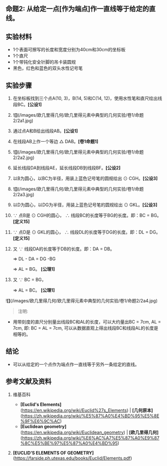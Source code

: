 ## 命题2: 从给定一点[作为端点]作一直线等于给定的直线。

## 实验材料

- 1个表面可擦写的长度和宽度分别为40cm和30cm的坐标板
- 1个直尺
- 1个带钝化安全针脚的吊卡装圆规
- 黑色，红色和蓝色的双头水性记号笔

## 实验步骤

1. 在坐标板找到三个点A(10, 3)，B(14, 5)和C(14, 12)，使用水性笔和直尺绘出线段BC。**[公设1]**
2. !**[]**(/images/欧几里得几何/欧几里得元素中典型的几何实验/卷1/命题2/2a1.jpg)

2. 通过点A和B绘出线段AB。**[公设1]**

3. 在线段AB上作一个等边 △ DAB。**[卷1命题1]**
4. !**[]**(/images/欧几里得几何/欧几里得元素中典型的几何实验/卷1/命题2/2a2.jpg)

4. 延长线段DA到线段AE，延长线段DB到线段BF。**[公设2]**

5. 以B为圆心，以BC为半径，用装上蓝色记号笔的圆规绘出 ⊙ CGH。**[公设3]**
6. !**[]**(/images/欧几里得几何/欧几里得元素中典型的几何实验/卷1/命题2/2a3.jpg)

6. 以D为圆心，以DG为半径，用装上蓝色记号笔的圆规绘出 ⊙ GKL。**[公设3]**

7. ∵ 点B是 ⊙ CGH的圆心， ∴ 线段BC的长度等于BG的长度。即：BC = BG。**[定义15]**

8. ∵ 点D是 ⊙ GKL的圆心， ∴ 线段DL的长度等于DG的长度。即：DL = DG。**[定义15]**

9. 又 ∵ 线段DA的长度等于DB的长度。即：DA = DB。

    ⇒ DL - DA = DG -BG

    ⇒ AL = BG。 **[公理1]**

10. 又 ∵ BC = BG，

    ⇒  AL = BC。 **[公理1]**

!**[]**(/images/欧几里得几何/欧几里得元素中典型的几何实验/卷1/命题2/2a4.jpg)

> 注明:
>  
- 用带刻度的直尺分别量出线段BC和AL的长度，可以大约量出BC = 7cm, AL = 7cm, 即: BC = AL = 7cm, 可以从数据直观上得出线段BC和线段AL的长度是相等的。

## 结论

- 可以从给定的一个点作为端点作一直线等于另外一条给定的直线。 

## 参考文献及资料

1. 维基百科
	- **[Euclid's Elements]**(https://en.wikipedia.org/wiki/Euclid%27s_Elements) | **[几何原本]**(https://zh.wikipedia.org/wiki/%E5%87%A0%E4%BD%95%E5%8E%9F%E6%9C%AC) 
	- **[Euclidean geometry]**(https://en.wikipedia.org/wiki/Euclidean_geometry) | **[欧几里得几何]**(https://zh.wikipedia.org/wiki/%E6%AC%A7%E5%87%A0%E9%87%8C%E5%BE%97%E5%87%A0%E4%BD%95) 

2. **[**EUCLID’S ELEMENTS OF GEOMETRY**]**(https://farside.ph.utexas.edu/books/Euclid/Elements.pdf) 




